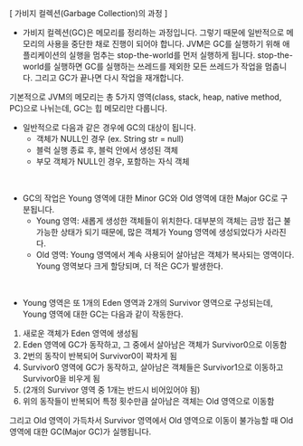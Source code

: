 [ 가비지 컬렉션(Garbage Collection)의 과정 ]
- 가비지 컬렉션(GC)은 메모리를 정리하는 과정입니다. 그렇기 때문에 일반적으로 메모리의 사용을 중단한 채로 진행이 되어야 합니다. 
JVM은 GC를 실행하기 위해 애플리케이션의 실행을 멈추는 stop-the-world를 먼저 실행하게 됩니다. 
stop-the-world를 실행하면 GC를 실행하는 쓰레드를 제외한 모든 쓰레드가 작업을 멈춥니다. 
그리고 GC가 끝나면 다시 작업을 재개합니다.<br>

기본적으로 JVM의 메모리는 총 5가지 영역(class, stack, heap, native method, PC)으로 나뉘는데, GC는 힙 메모리만 다룹니다.
- 일반적으로 다음과 같은 경우에 GC의 대상이 됩니다.
  - 객체가 NULL인 경우 (ex. String str = null)
  - 블럭 실행 종료 후, 블럭 안에서 생성된 객체
  - 부모 객체가 NULL인 경우, 포함하는 자식 객체
<br>

- GC의 작업은 Young 영역에 대한 Minor GC와 Old 영역에 대한 Major GC로 구분됩니다.
  - Young 영역: 새롭게 생성한 객체들이 위치한다. 대부분의 객체는 금방 접근 불가능한 상태가 되기 때문에, 많은 객체가 Young 영역에 생성되었다가 사라진다.
  - Old 영역: Young 영역에서 계속 사용되어 살아남은 객체가 복사되는 영역이다. Young 영역보다 크게 할당되며, 더 적은 GC가 발생한다.
<br>

- Young 영역은 또 1개의 Eden 영역과 2개의 Survivor 영역으로 구성되는데, Young 영역에 대한 GC는 다음과 같이 작동한다.

1. 새로운 객체가 Eden 영역에 생성됨
2. Eden 영역에 GC가 동작하고, 그 중에서 살아남은 객체가 Survivor0으로 이동함
3. 2번의 동작이 반복되어 Survivor0이 꽉차게 됨
4. Survivor0 영역에 GC가 동작하고, 살아남은 객체들은 Survivor1으로 이동하고 Survivor0을 비우게 됨
5. (2개의 Survivor 영역 중 1개는 반드시 비어있어야 됨)
6. 위의 동작들이 반복되어 특정 횟수만큼 살아남은 객체는 Old 영역으로 이동함

그리고 Old 영역이 가득차서 Survivor 영역에서 Old 영역으로 이동이 불가능할 때 Old 영역에 대한 GC(Major GC)가 실행됩니다.
